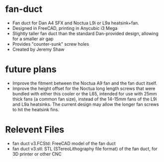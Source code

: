 # fan-duct
- Fan duct for Dan A4 SFX and Noctua L9i or L9a heatsink+fan.
- Designed in FreeCAD, printing in Anycubic i3 Mega
- Slightly taller fan duct than the standard Dan-provided design, allowing for a smaller air gap
- Provides "counter-sunk" screw holes
- Created by Jeremy Shaw

# future plans
- Improve the fitment between the Noctua A9 fan and the fan duct itself.
- Improve the height offset for the Noctua long length screws that were bundled with either this cooler or the L65, intended for use with 25mm thick fans (a common fan size), instead of the 14-15mm fans of the L9i and L9a heatsinks. The current design may allow the longer fan screws to hit the heatsink fins.

# Relevent Files
- fan duct v3.FCStd: FreeCAD model of the fan duct
- fan duct v3.stl: STL (STereoLithography file format) of the fan duct, for 3D printer or other CNC
